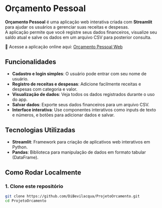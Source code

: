 # Orçamento Pessoal

**Orçamento Pessoal** é uma aplicação web interativa criada com **Streamlit** para ajudar os usuários a gerenciar suas receitas e despesas.  
A aplicação permite que você registre seus dados financeiros, visualize seu saldo atual e salve os dados em um arquivo CSV para posterior consulta.

🚀 Acesse a aplicação online aqui: [Orçamento Pessoal Web](https://projetoorcamento.streamlit.app/)

## Funcionalidades

- **Cadastro e login simples**: O usuário pode entrar com seu nome de usuário.
- **Registro de receitas e despesas**: Adicione facilmente receitas e despesas com categoria e valor.
- **Visualização de dados**: Veja todos os dados registrados durante o uso do app.
- **Salvar dados**: Exporte seus dados financeiros para um arquivo CSV.
- **Interface interativa**: Use componentes interativos como inputs de texto e números, e botões para adicionar dados e salvar.

## Tecnologias Utilizadas

- **Streamlit**: Framework para criação de aplicativos web interativos em Python.
- **Pandas**: Biblioteca para manipulação de dados em formato tabular (DataFrame).

## Como Rodar Localmente

### 1. Clone este repositório

```bash
git clone https://github.com/DiBevilacqua/ProjetoOrcamento.git
cd ProjetoOrcamento
